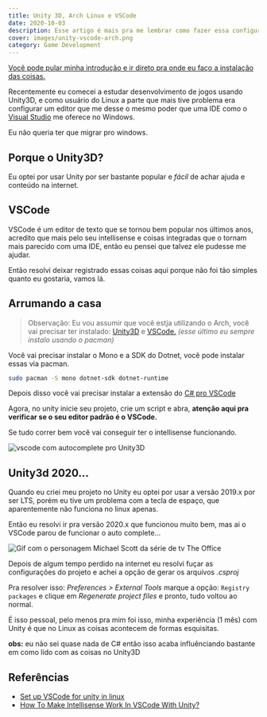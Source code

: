 ```yaml
---
title: Unity 3D, Arch Linux e VSCode
date: 2020-10-03
description: Esse artigo é mais pra me lembrar como fazer essa configuração
cover: images/unity-vscode-arch.png
category: Game Development
---
```

[Você pode pular minha introdução e ir direto pra onde eu faço a instalação das coisas.](#arrumando-a-casa)

Recentemente eu comecei a estudar desenvolvimento de jogos usando Unity3D, e como usuário do Linux a parte que mais tive problema era configurar um editor que me desse o mesmo poder que uma IDE como o [Visual Studio](https://visualstudio.microsoft.com/pt-br/) me oferece no Windows.

Eu não queria ter que migrar pro windows.

## Porque o Unity3D?

Eu optei por usar Unity por ser bastante popular e *fácil* de achar ajuda e conteúdo na internet.

## VSCode

VSCode é um editor de texto que se tornou bem popular nos últimos anos, acredito que mais pelo seu intellisense e coisas integradas que o tornam mais parecido com uma IDE, então eu pensei que talvez ele pudesse me ajudar.

Então resolvi deixar registrado essas coisas aqui porque não foi tão simples quanto eu gostaria, vamos lá.

## Arrumando a casa

> Observação: Eu vou assumir que você estja utilizando o Arch, você vai precisar ter instalado: [Unity3D](https://unity3d.com/pt/get-unity/download) e [VSCode.](https://code.visualstudio.com/download) *(esse último eu sempre instalo usando o pacman)*

Você vai precisar instalar o Mono e a SDK do Dotnet, você pode instalar essas via pacman.

```bash
sudo pacman -S mono dotnet-sdk dotnet-runtime
```

Depois disso você vai precisar instalar a extensão do [C# pro VSCode](https://code.visualstudio.com/docs/languages/csharp)

Agora, no unity inicie seu projeto, crie um script e abra, **atenção aqui pra verificar se o seu editor padrão é o VSCode.**

Se tudo correr bem você vai conseguir ter o intellisense funcionando.

![vscode com autocomplete pro Unity3D](images/vscode-unity.png "Ta rolante agora.")

## Unity3d 2020...

Quando eu criei meu projeto no Unity eu optei por usar a versão 2019.x por ser LTS, porém eu tive um problema com a tecla de espaço, que aparentemente não funciona no linux apenas.

Então eu resolvi ir pra versão 2020.x que funcionou muito bem, mas ai o VSCode parou de funcionar o auto complete...

![Gif com o personagem Michael Scott da série de tv The Office](https://media.giphy.com/media/kyrd72DC2Iwfu/giphy.gif)

Depois de algum tempo perdido na internet eu resolvi fuçar as configurações do projeto e achei a opção de gerar os arquivos *.csproj*

Pra resolver isso: *Preferences > External Tools* marque a opção: `Registry packages` e clique em *Regenerate project files* e pronto, tudo voltou ao normal.

É isso pessoal, pelo menos pra mim foi isso, minha experiência (1 mês) com Unity é que no Linux as coisas acontecem de formas esquisitas.

**obs:** eu não sei quase nada de C# então isso acaba influênciando bastante em como lido com as coisas no Unity3D

## Referências

* [Set up VSCode for unity in linux](<* https://medium.com/@sami1592/set-up-visual-studio-code-for-unity-in-linux-69b7f4352e0b>)
* [How To Make Intellisense Work In VSCode With Unity?](https://www.youtube.com/watch?v=btga03_gGfw&ab_channel=DilmerValecillos)